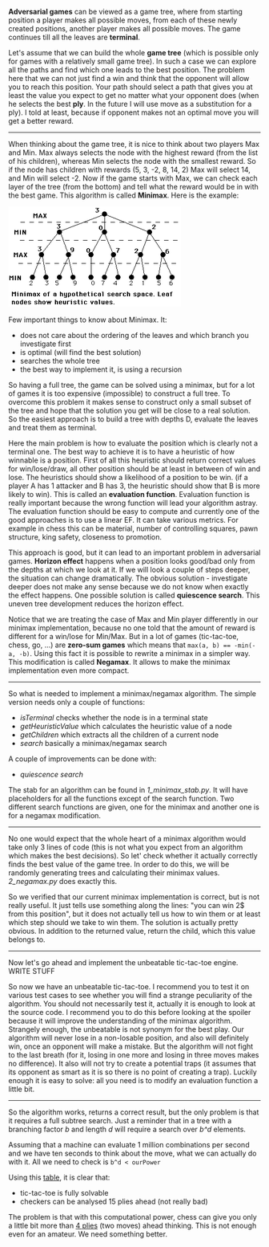 **Adversarial games** can be viewed as a game tree, where from starting position a player makes all
possible moves, from each of these newly created positions, another player makes all possible moves.
The game continues till all the leaves are **terminal**.

Let's assume that we can build the whole **game tree** (which is possible only for games with a relatively
small game tree). In such a case we can explore all the paths and find which one leads to the best 
position. The problem here that we can not just find a win and think that the opponent will allow you
to reach this position. Your path should select a path that gives you at least the value you expect
to get no matter what your opponent does (when he selects the best **ply**. In the future I will use 
move as a substitution for a ply). I told at least, because if opponent makes not an optimal move you
will get a better reward.

------

When thinking about the game tree, it is nice to think about two players Max and Min. Max always 
selects the node with the highest reward (from the list of his children), whereas Min selects the
node with the smallest reward. So if the node has children with rewards (5, 3, -2, 8, 14, 2) Max will
select 14, and Min will select -2. Now if the game starts with Max, we can check each layer of the 
tree (from the bottom) and tell what the reward would be in with the best game. This algorithm is 
called **Minimax**. Here is the example:

![minimax example](i/01.gif)

Few important things to know about Minimax. It:
- does not care about the ordering of the leaves and which branch you investigate first
- is optimal (will find the best solution)
- searches the whole tree
- the best way to implement it, is using a recursion

So having a full tree, the game can be solved using a minimax, but for a lot of games it is too
expensive (impossible) to construct a full tree. To overcome this problem it makes sense to construct
only a small subset of the tree and hope that the solution you get will be close to a real solution.
So the easiest approach is to build a tree with depths D, evaluate the leaves and treat them as terminal.

Here the main problem is how to evaluate the position which is clearly not a terminal one. The best
way to achieve it is to have a heuristic of how winnable is a position. First of all this heuristic
should return correct values for win/lose/draw, all other position should be at least in between of
win and lose. The heuristics should show a likelihood of a position to be win. (if a player A has 1 
attacker and B has 3, the heuristic should show that B is more likely to win). This is called an 
**evaluation function**. Evaluation function is really important because the wrong function will lead
your algorithm astray. The evaluation function should be easy to compute and currently one of the 
good approaches is to use a linear EF. It can take various metrics. For example in chess this can be
material, number of controlling squares, pawn structure, king safety, closeness to promotion.

This approach is good, but it can lead to an important problem in adversarial games. **Horizon effect**
happens when a position looks good/bad only from the depths at which we look at it. If we will look 
a couple of steps deeper, the situation can change dramatically. The obvious solution - investigate 
deeper does not make any sense because we do not know when exactly the effect happens. One possible
solution is called **quiescence search**. This uneven tree development reduces the horizon effect.

Notice that we are treating the case of Max and Min player differently in our minimax implementation,
because no one told that the amount of reward is different for a win/lose for Min/Max. But in a lot 
of games (tic-tac-toe, chess, go, ...) are **zero-sum games** which means that 
`max(a, b) == -min(-a, -b)`. Using this fact it is possible to rewrite a minimax in a simpler way. 
This modification is called **Negamax**. It allows to make the minimax implementation even more 
compact.

------

So what is needed to implement a minimax/negamax algorithm. The simple version needs only a couple
of functions:

- *isTerminal* checks whether the node is in a terminal state
- *getHeuristicValue* which calculates the heuristic value of a node
- *getChildren* which extracts all the children of a current node
- *search* basically a minimax/negamax search

A couple of improvements can be done with:

- *quiescence search*

The stab for an algorithm can be found in *1_minimax_stab.py*. It will have placeholders for all the
functions except of the search function. Two different search functions are given, one for the minimax
and another one is for a negamax modification.

------

No one would expect that the whole heart of a minimax algorithm would take only 3 lines of code (this
is not what you expect from an algorithm which makes the best decisions). So let' check whether it 
actually correctly finds the best value of the game tree. In order to do this, we will be randomly 
generating trees and calculating their minimax values. *2_negamax.py* does exactly this.

So we verified that our current minimax implementation is correct, but is not really useful. It just
tells use something along the lines: "you can win 2$ from this position", but it does not actually 
tell us how to win them or at least which step should we take to win them. The solution is actually
pretty obvious. In addition to the returned value, return the child, which this value belongs to.

------

Now let's go ahead and implement the unbeatable tic-tac-toe engine.
WRITE STUFF

So now we have an unbeatable tic-tac-toe. I recommend you to test it on various test cases to see 
whether you will find a strange peculiarity of the algorithm. You should not necessarily test it, 
actually it is enough to look at the source code. I recommend you to do this before looking at the 
spoiler because it will improve the understanding of the minimax algorithm. Strangely enough, the 
unbeatable is not synonym for the best play. Our algorithm will never lose in a non-losable position,
and also will definitely win, once an opponent will make a mistake. But the algorithm will not fight
to the last breath (for it, losing in one more and losing in three moves makes no difference). It 
also will not try to create a potential traps (it assumes that its opponent as smart as it is so there
is no point of creating a trap). Luckily enough it is easy to solve: all you need is to modify an 
evaluation function a little bit.

------

So the algorithm works, returns a correct result, but the only problem is that it requires a full 
subtree search. Just a reminder that in a tree with a branching factor *b* and length *d* will require
a search over *b^d* elements.

Assuming that a machine can evaluate 1 million combinations per second and we have ten seconds to 
think about the move, what we can actually do with it. All we need to check is `b^d < ourPower`

Using this [table](https://en.wikipedia.org/wiki/Game_complexity), it is clear that:

 - tic-tac-toe is fully solvable
 - checkers can be analysed 15 plies ahead (not really bad)

The problem is that with this computational power, chess can give you only a little bit more than
[4 plies](http://www.wolframalpha.com/input/?i=35%5Ex+%3D+10%5E7) (two moves) ahead thinking. This
is not enough even for an amateur. We need something better.
